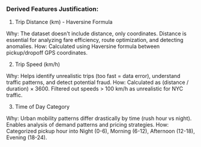 ### Derived Features Justification:
1. Trip Distance (km) - Haversine Formula

Why: The dataset doesn't include distance, only coordinates. Distance is essential for analyzing fare efficiency, route optimization, and detecting anomalies.
How: Calculated using Haversine formula between pickup/dropoff GPS coordinates.

2. Trip Speed (km/h)

Why: Helps identify unrealistic trips (too fast = data error), understand traffic patterns, and detect potential fraud.
How: Calculated as (distance / duration) × 3600. Filtered out speeds > 100 km/h as unrealistic for NYC traffic.

3. Time of Day Category

Why: Urban mobility patterns differ drastically by time (rush hour vs night). Enables analysis of demand patterns and pricing strategies.
How: Categorized pickup hour into Night (0-6), Morning (6-12), Afternoon (12-18), Evening (18-24).
